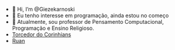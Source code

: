 - 👋 Hi, I’m @Giezekarnoski
- 👀 Eu tenho interesse em programação, ainda estou no começo
- 🌱 Atualmente, sou professor de Pensamento Computacional, Programação e Ensino Religioso.
- [Torcedor do Corinhians](https://media.tenor.com/HFeeZJtAV3QAAAAj/corinthians-paulista-logo.gif)
- [Ruan](https://media.tenor.com/fHQ_Dj84TNIAAAAM/the-flintstones-cruising.gifhttps://media.tenor.com/fHQ_Dj84TNIAAAAM/the-flintstones-cruising.gif)
<!---
Giezek/Giezek is a ✨ special ✨ repository because its `README.md` (this file) appears on your GitHub profile.
You can click the Preview link to take a look at your changes.
--->
